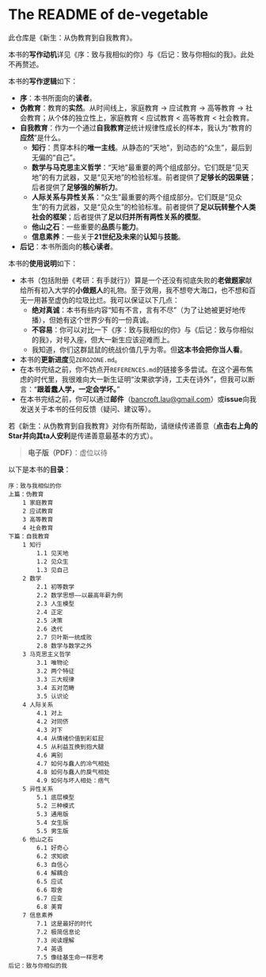# The README of de-vegetable

此仓库是《新生：从伪教育到自我教育》。

本书的**写作动机**详见《序：致与我相似的你》与《后记：致与你相似的我》。此处不再赘述。

本书的**写作逻辑**如下：

- **序**：本书所面向的**读者**。
- **伪教育**：教育的**实然**。从时间线上，家庭教育 → 应试教育 → 高等教育 → 社会教育；从个体的独立性上，家庭教育 < 应试教育 < 高等教育 < 社会教育。
- **自我教育**：作为一个通过**自我教育**逆统计规律性成长的样本，我认为“教育的**应然**”是什么。
  - **知行**：贯穿本科的**唯一主线**。从静态的“天地”，到动态的“众生”，最后到无偏的“自己”。
  - **数学与马克思主义哲学**：“天地”最重要的两个组成部分。它们既是“见天地”的有力武器，又是“见天地”的检验标准。前者提供了**足够长的因果链**；后者提供了**足够强的解析力**。
  - **人际关系与异性关系**：“众生”最重要的两个组成部分。它们既是“见众生”的有力武器，又是“见众生”的检验标准。前者提供了**足以玩转整个人类社会的框架**；后者提供了**足以归并所有两性关系的模型**。
  - **他山之石**：一些重要的**品质**与**能力**。
  - **信息素养**：一些关于**21世纪及未来**的**认知**与**技能**。
- **后记**：本书所面向的**核心读者**。

本书的**使用说明**如下：

- 本书（包括附册《考研：有手就行》）算是一个还没有彻底失败的**老做题家**献给所有初入大学的**小做题人**的礼物。至于效用，我不想夸大海口，也不想和百无一用甚至虚伪的垃圾比烂。我可以保证以下几点：
  - **绝对真诚**：本书有些内容“知有不言，言有不尽”（为了让她被更好地传播），但她有这个世界少有的一份真诚。
  - **不容易**：你可以对比一下《序：致与我相似的你》与《后记：致与你相似的我》，对号入座，但大一新生应该迎难而上。
  - 我知道，你们这群鼠鼠的统战价值几乎为零。但**这本书会把你当人看**。
- 本书的**更新进度**见`ZERO2ONE.md`。
- 在本书完结之前，你不妨点开`REFERENCES.md`的链接多多尝试。在这个遍布焦虑的时代里，我很难向大一新生证明“汝果欲学诗，工夫在诗外”，但我可以断言：“**跟着蠢人学，一定会学坏。**”
- 在本书完结之前，你可以通过**邮件**（bancroft.lau@gmail.com）或**issue**向我发送关于本书的任何反馈（疑问、建议等）。

若《新生：从伪教育到自我教育》对你有所帮助，请继续传递善意（**点击右上角的Star并向其ta人安利**是传递善意最基本的方式）。

> **电子版（PDF）**：虚位以待

以下是本书的**目录**：

```shell
序：致与我相似的你
上篇：伪教育
	1 家庭教育
	2 应试教育
	3 高等教育
	4 社会教育
下篇：自我教育
	1 知行
		1.1 见天地
		1.2 见众生
		1.3 见自己
	2 数学
		2.1 初等数学
		2.2 数学思想——以最高年薪为例
		2.3 人生模型
		2.4 正定
		2.5 决策
		2.6 迭代
		2.7 贝叶斯一统成败
		2.8 数学与数学之外
	3 马克思主义哲学
		3.1 唯物论
		3.2 两个特征
		3.3 三大规律
		3.4 五对范畴
		3.5 认识论
	4 人际关系
		4.1 对上
		4.2 对同侪
		4.3 对下
		4.4 从情绪价值到彩虹屁
		4.5 从利益互换到抱大腿
		4.6 离别
		4.7 如何与蠢人的冷气相处
		4.8 如何与蠢人的戾气相处
		4.9 如何与坏人相处：痞气
	5 异性关系
		5.1 底层模型
		5.2 三种模式
		5.3 通用版
		5.4 女生版
		5.5 男生版
	6 他山之石
		6.1 好奇心
		6.2 求知欲
		6.3 自信心
		6.4 解耦合
		6.5 应试
		6.6 取舍
		6.7 应变
		6.8 美育
	7 信息素养
		7.1 这是最好的时代
		7.2 极简信息论
		7.3 阅读理解
		7.4 英语
		7.5 像硅基生命一样思考
后记：致与你相似的我
```